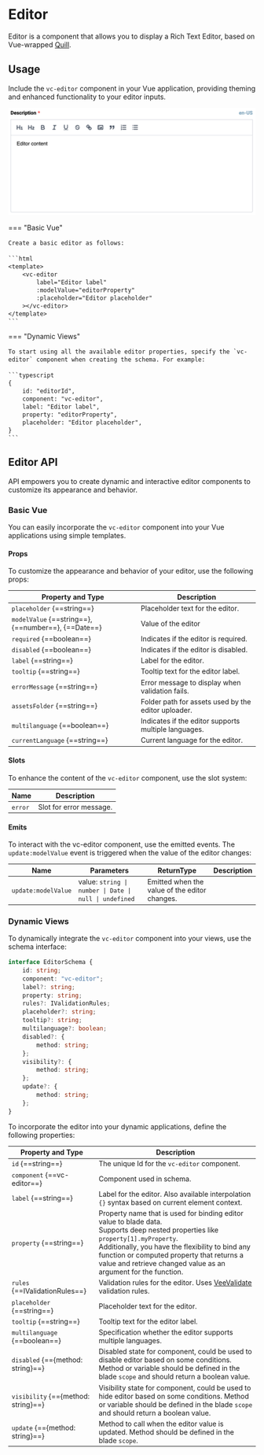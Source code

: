 # Editor

Editor is a component that allows you to display a Rich Text Editor, based on Vue-wrapped [Quill](https://vueup.github.io/vue-quill/).

## Usage

Include the `vc-editor` component in your Vue application, providing theming and enhanced functionality to your editor inputs.

![vc-editor](../../../media/vc-editor.png)

=== "Basic Vue"

    Create a basic editor as follows:

    ```html
    <template>
        <vc-editor
            label="Editor label"
            :modelValue="editorProperty"
            :placeholder="Editor placeholder"
        ></vc-editor>
    </template>
    ```

=== "Dynamic Views"

    To start using all the available editor properties, specify the `vc-editor` component when creating the schema. For example:

    ```typescript
    {
        id: "editorId",
        component: "vc-editor",
        label: "Editor label",
        property: "editorProperty",
        placeholder: "Editor placeholder",
    }
    ```

## Editor API

API empowers you to create dynamic and interactive editor components to customize its appearance and behavior.

### Basic Vue

You can easily incorporate the `vc-editor` component into your Vue applications using simple templates. 

#### Props

To customize the appearance and behavior of your editor, use the following props:

| Property and Type                                   | Description                                            |
| --------------------------------------------------- | ------------------------------------------------------ |
| `placeholder` {==string==}                          | Placeholder text for the editor.                       |
| `modelValue` {==string==}, {==number==}, {==Date==} | Value of the editor                                    |
| `required` {==boolean==}                            | Indicates if the editor is required.                   |
| `disabled` {==boolean==}                            | Indicates if the editor is disabled.                   |
| `label` {==string==}                                | Label for the editor.                                  |
| `tooltip` {==string==}                              | Tooltip text for the editor label.                     |
| `errorMessage` {==string==}                         | Error message to display when validation fails.        |
| `assetsFolder` {==string==}                         | Folder path for assets used by the editor uploader.    |
| `multilanguage` {==boolean==}                       | Indicates if the editor supports multiple languages.   |
| `currentLanguage` {==string==}                      | Current language for the editor.                       |

#### Slots

To enhance the content of the `vc-editor` component, use the slot system:

| Name      | Description                                      |
| --------- | ------------------------------------------------ |
| `error`   | Slot for error message.                          |


#### Emits

To interact with the vc-editor component, use the emitted events. The `update:modelValue` event is triggered when the value of the editor changes:

| Name                          | Parameters        | ReturnType                            | Description                                                  |
| ----------------------------- | ----------------- | ------------------------------------- | -------------------------------------------------------------|
| `update:modelValue`           | value: `string \| number \| Date \| null \| undefined`    | Emitted when the value of the editor changes.                |

### Dynamic Views

To dynamically integrate the `vc-editor` component into your views, use the schema interface:

```typescript
interface EditorSchema {
    id: string;
    component: "vc-editor";
    label?: string;
    property: string;
    rules?: IValidationRules;
    placeholder?: string;
    tooltip?: string;
    multilanguage?: boolean;
    disabled?: {
        method: string;
    };
    visibility?: {
        method: string;
    };
    update?: {
        method: string;
    };
}
```

To incorporate the editor into your dynamic applications, define the following properties:

| Property and Type                         | Description                                        |
| ----------------------------------------- | -------------------------------------------------- |
| `id` {==string==}                         | The unique Id for the `vc-editor` component.       |
| `component` {==vc-editor==}               | Component used in schema.                          |
| `label` {==string==}                      | Label for the editor. Also available interpolation `{}` syntax based on current element context. |
| `property` {==string==}                   | Property name that is used for binding editor value to blade data.  <br> Supports deep nested properties like `property[1].myProperty`. <br> Additionally, you have the flexibility to bind any function or computed property that returns a value and retrieve changed value as an argument for the function.|
| `rules` {==IValidationRules==}            | Validation rules for the editor. Uses [VeeValidate](https://vee-validate.logaretm.com/v4/) validation rules. |
| `placeholder` {==string==}                | Placeholder text for the editor.  |
| `tooltip` {==string==}                    | Tooltip text for the editor label. |
| `multilanguage` {==boolean==}             | Specification whether the editor supports multiple languages. |
| `disabled` {=={method: string}==}         | Disabled state for component, could be used to disable editor based on some conditions. Method or variable should be defined in the blade `scope` and should return a boolean value. |
| `visibility` {=={method: string}==}       | Visibility state for component, could be used to hide editor based on some conditions. Method or variable should be defined in the blade `scope` and should return a boolean value. |
| `update` {=={method: string}==}           | Method to call when the editor value is updated. Method should be defined in the blade `scope`. |